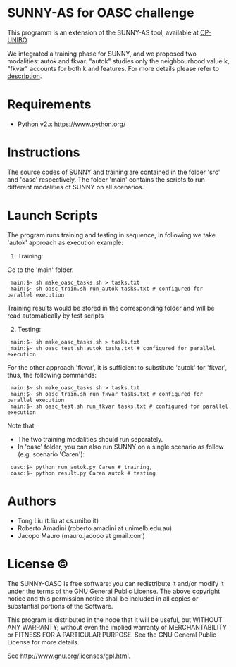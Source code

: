 SUNNY-AS for OASC challenge
===

This programm is an extension of the SUNNY-AS tool, available at [CP-UNIBO](https://github.com/CP-Unibo/sunny-as).


We integrated a training phase for SUNNY,
and we proposed two modalities: autok and fkvar. 
"autok" studies only the neighbourhood value k, "fkvar" accounts for both k and features.
For more details please refer to [description](https://github.com/lteu/oasc/blob/master/description/main.pdf).


Requirements
============

+ Python v2.x
  https://www.python.org/


Instructions
============
The source codes of SUNNY and training are contained in the folder 'src' and 'oasc' respectively.
The folder 'main' contains the scripts to run different modalities of SUNNY on all scenarios.

# Launch Scripts

The program runs training and testing in sequence, in following we take 
'autok' approach as execution example:

1. Training:

Go to the 'main' folder.
```
 main:$~ sh make_oasc_tasks.sh > tasks.txt 
 main:$~ sh oasc_train.sh run_autok tasks.txt # configured for parallel execution

```

Training results would be stored in the corresponding folder and will be read automatically
by test scripts

2. Testing:
```
 main:$~ sh make_oasc_tasks.sh > tasks.txt 
 main:$~ sh oasc_test.sh autok tasks.txt # configured for parallel execution
```


For the other approach 'fkvar', it is sufficient to substitute 'autok' for 'fkvar', thus,
the following commands:

```
 main:$~ sh make_oasc_tasks.sh > tasks.txt 
 main:$~ sh oasc_train.sh run_fkvar tasks.txt # configured for parallel execution
 main:$~ sh oasc_test.sh run_fkvar tasks.txt # configured for parallel execution
```

Note that,
- The two training modalities should run separately. 
- In 'oasc' folder, you can also run SUNNY on a single scenario as follow (e.g. scenario 'Caren'):
```
 oasc:$~ python run_autok.py Caren # training,
 oasc:$~ python result.py Caren autok # testing
```

Authors
======
- Tong Liu (t.liu at cs.unibo.it)
- Roberto Amadini (roberto.amadini at unimelb.edu.au)
- Jacopo Mauro (mauro.jacopo at gmail.com)


License :copyright:
===
The SUNNY-OASC is free software: you can redistribute it and/or modify it under the terms of the GNU General Public License. The above copyright notice and this permission notice shall be included in all copies or substantial portions of the Software.

This program is distributed in the hope that it will be useful, but WITHOUT ANY WARRANTY; without even the implied warranty of MERCHANTABILITY or FITNESS FOR A PARTICULAR PURPOSE. See the GNU General Public License for more details.

See http://www.gnu.org/licenses/gpl.html.